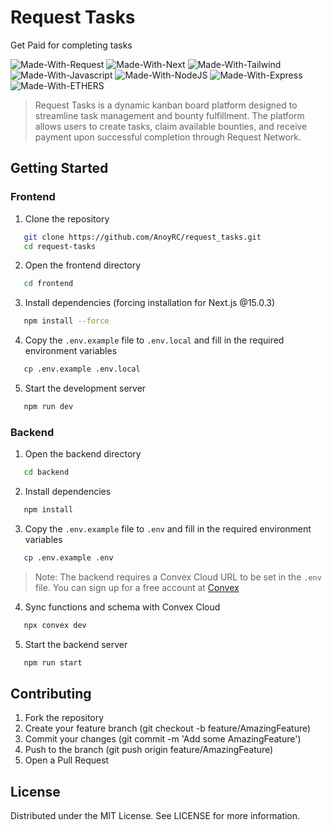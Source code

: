 # Request Tasks

Get Paid for completing tasks

![Made-With-Request](https://img.shields.io/badge/Made%20with-RequestNetwork-00ff0dd.svg?colorA=222222&style=for-the-badge&logoWidth=14)
![Made-With-Next](https://img.shields.io/badge/MADE%20WITH-NEXT-000000.svg?colorA=222222&style=for-the-badge&logoWidth=14&logo=nextdotjs)
![Made-With-Tailwind](https://img.shields.io/badge/MADE%20WITH-TAILWIND-06B6D4.svg?colorA=222222&style=for-the-badge&logoWidth=14&logo=tailwindcss)
![Made-With-Javascript](https://img.shields.io/badge/MADE%20WITH-Javascript-ffd000.svg?colorA=222222&style=for-the-badge&logoWidth=14&logo=javascript)
![Made-With-NodeJS](https://img.shields.io/badge/MADE%20WITH-NodeJS-32a852.svg?colorA=222222&style=for-the-badge&logoWidth=14&logo=nodejs)
![Made-With-Express](https://img.shields.io/badge/MADE%20WITH-Express-000000.svg?colorA=222222&style=for-the-badge&logoWidth=14&logo=express)
![Made-With-ETHERS](https://img.shields.io/badge/MADE%20WITH-Ethers-000000.svg?colorA=222222&style=for-the-badge&logoWidth=14&logo=ethereum)

> Request Tasks is a dynamic kanban board platform designed to streamline task management and bounty fulfillment. The platform allows users to create tasks, claim available bounties, and receive payment upon successful completion through Request Network.

## Getting Started

### Frontend

1. Clone the repository

```bash
   git clone https://github.com/AnoyRC/request_tasks.git
   cd request-tasks
```

2. Open the frontend directory

```bash
   cd frontend
```

3. Install dependencies (forcing installation for Next.js @15.0.3)

```bash
   npm install --force
```

4. Copy the `.env.example` file to `.env.local` and fill in the required environment variables

```bash
   cp .env.example .env.local
```

5. Start the development server

```bash
   npm run dev
```

### Backend

1. Open the backend directory

```bash
   cd backend
```

2. Install dependencies

```bash
   npm install
```

3. Copy the `.env.example` file to `.env` and fill in the required environment variables

```bash
   cp .env.example .env
```

> Note: The backend requires a Convex Cloud URL to be set in the `.env` file. You can sign up for a free account at [Convex](https://convex.dev/)

4. Sync functions and schema with Convex Cloud

```bash
   npx convex dev
```

5. Start the backend server

```bash
   npm run start
```

## Contributing

1. Fork the repository
2. Create your feature branch (git checkout -b feature/AmazingFeature)
3. Commit your changes (git commit -m 'Add some AmazingFeature')
4. Push to the branch (git push origin feature/AmazingFeature)
5. Open a Pull Request

## License

Distributed under the MIT License. See LICENSE for more information.
